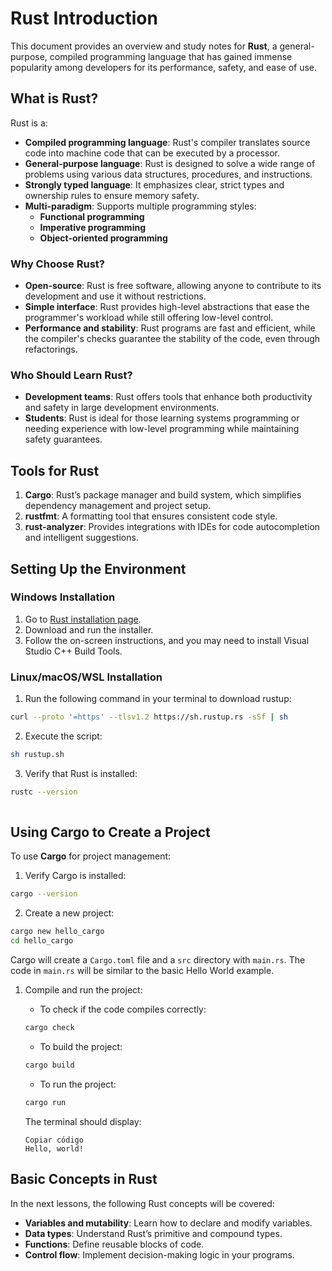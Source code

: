 # Rust Introduction

This document provides an overview and study notes for **Rust**, a general-purpose, compiled programming language that has gained immense popularity among developers for its performance, safety, and ease of use.

## What is Rust?

Rust is a:

- **Compiled programming language**: Rust's compiler translates source code into machine code that can be executed by a processor.
- **General-purpose language**: Rust is designed to solve a wide range of problems using various data structures, procedures, and instructions.
- **Strongly typed language**: It emphasizes clear, strict types and ownership rules to ensure memory safety.
- **Multi-paradigm**: Supports multiple programming styles:
    - **Functional programming**
    - **Imperative programming**
    - **Object-oriented programming**

### Why Choose Rust?

- **Open-source**: Rust is free software, allowing anyone to contribute to its development and use it without restrictions.
- **Simple interface**: Rust provides high-level abstractions that ease the programmer's workload while still offering low-level control.
- **Performance and stability**: Rust programs are fast and efficient, while the compiler's checks guarantee the stability of the code, even through refactorings.

### Who Should Learn Rust?

- **Development teams**: Rust offers tools that enhance both productivity and safety in large development environments.
- **Students**: Rust is ideal for those learning systems programming or needing experience with low-level programming while maintaining safety guarantees.

## Tools for Rust

1. **Cargo**: Rust’s package manager and build system, which simplifies dependency management and project setup.
2. **rustfmt**: A formatting tool that ensures consistent code style.
3. **rust-analyzer**: Provides integrations with IDEs for code autocompletion and intelligent suggestions.

## Setting Up the Environment

### Windows Installation

1. Go to [Rust installation page](https://www.rust-lang.org/tools/install).
2. Download and run the installer.
3. Follow the on-screen instructions, and you may need to install Visual Studio C++ Build Tools.

### Linux/macOS/WSL Installation

1. Run the following command in your terminal to download rustup:
    
```bash
curl --proto '=https' --tlsv1.2 https://sh.rustup.rs -sSf | sh
```
    
2. Execute the script:
    
```bash
sh rustup.sh    
```
    
3. Verify that Rust is installed:
    
```bash
rustc --version
    
```

## Using Cargo to Create a Project

To use **Cargo** for project management:

1. Verify Cargo is installed:
    
```bash
cargo --version    
```
    
2. Create a new project:
    
```bash
cargo new hello_cargo
cd hello_cargo    
```
    

Cargo will create a `Cargo.toml` file and a `src` directory with `main.rs`. The code in `main.rs` will be similar to the basic Hello World example.

1. Compile and run the project:
    - To check if the code compiles correctly:
        
    ```bash
    cargo check
    ```
        
    - To build the project:
        
    ```bash
    cargo build
    ```
        
    - To run the project:
        
    ```bash
    cargo run
    ```
        
    
    The terminal should display:
    
    ```
    Copiar código
    Hello, world!
    
    ```
    

## Basic Concepts in Rust

In the next lessons, the following Rust concepts will be covered:

- **Variables and mutability**: Learn how to declare and modify variables.
- **Data types**: Understand Rust’s primitive and compound types.
- **Functions**: Define reusable blocks of code.
- **Control flow**: Implement decision-making logic in your programs.